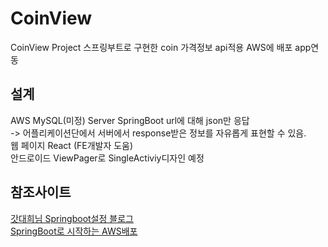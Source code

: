 # CoinView
CoinView Project 스프링부트로 구현한 coin 가격정보 api적용 AWS에 배포 app연동

## 설계
AWS
MySQL(미정)
Server SpringBoot url에 대해 json만 응답   
-> 어플리케이션단에서 서버에서 response받은 정보를 자유롭게 표현할 수 있음.  
웹 페이지  React (FE개발자 도움)  
안드로이드 ViewPager로 SingleActiviy디자인 예정 


## 참조사이트

[갓대희님 Springboot설정 블로그](https://goddaehee.tistory.com/category/3.%20%EC%9B%B9%EA%B0%9C%EB%B0%9C/3_1_3%20%EC%8A%A4%ED%94%84%EB%A7%81%EB%B6%80%ED%8A%B8?page=2)   
[SpringBoot로 시작하는 AWS배포](링크없음)
